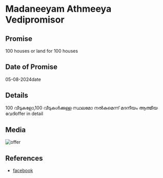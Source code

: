 # Madaneeyam Athmeeya Vedipromisor

## Promise

100 houses or land for 100 houses

## Date of Promise

05-08-2024date

## Details

100 വീടുകളോ,100 വീടുകൾക്കുള്ള സ്ഥലമോ നൽകുമെന്ന് മദനീയം ആത്മീയ വേദിoffer in detail

## Media

![offer](https://web.archive.org/web/20240811080135if_/https://scontent.fcok4-1.fna.fbcdn.net/v/t39.30808-6/453968475_858108239804671_8446224527825802540_n.jpg?stp=dst-jpg_p180x540&_nc_cat=103&ccb=1-7&_nc_sid=127cfc&_nc_ohc=Zpt8flooWNoQ7kNvgHsSO5H&_nc_ht=scontent.fcok4-1.fna&oh=00_AYA9mls20UEz3DtpRap-imL3F1g5E1yeodR1QFAfyUDiCg&oe=66BE55C9)

## References

- [facebook]([https://www.facebook.com/24onlive/posts/pfbid02ZLypbSUAGcb3r5raKWcU6D4EuWnk2NfRAQncSFzVBePDSfTsW6WWWtpsJe1bTbK5l](https://www.facebook.com/24onlive/posts/pfbid02ZLypbSUAGcb3r5raKWcU6D4EuWnk2NfRAQncSFzVBePDSfTsW6WWWtpsJe1bTbK5l))
